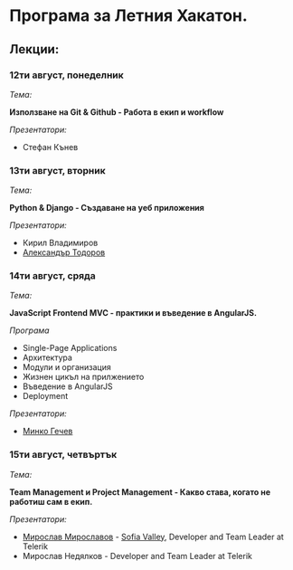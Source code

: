 # Програма за Летния Хакатон.

## Лекции:

### 12ти август, понеделник

_Тема:_

__Използване на Git & Github - Работа в екип и workflow__

_Презентатори:_

* Стефан Кънев

### 13ти август, вторник

_Тема:_

__Python & Django - Създаване на уеб приложения__

_Презентатори:_

* Кирил Владимиров
* [Александър Тодоров](http://atodorov.org/)

### 14ти август, сряда

_Тема:_

__JavaScript Frontend MVC - практики и въведение в AngularJS.__

_Програма_
* Single-Page Applications
* Архитектура
* Модули и организация
* Жизнен цикъл на прилжението
* Въведение в AngularJS
* Deployment

_Презентатори:_

* [Минко Гечев](http://blog.mgechev.com/)


### 15ти август, четвъртък

_Тема:_

__Team Management и Project Management - Какво става, когато не работиш сам в екип.__

_Презентатори:_

* [Мирослав Мирославов](https://twitter.com/mmiroslavov) - [Sofia Valley](http://sofiavalley.com), Developer and Team Leader at Telerik
* Мирослав Недялков - Developer and Team Leader at Telerik
